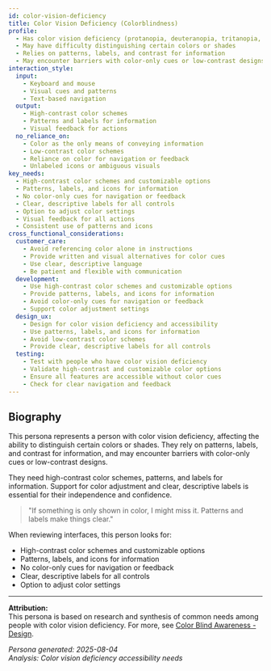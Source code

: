 ```yaml
---
id: color-vision-deficiency 
title: Color Vision Deficiency (Colorblindness)
profile:
  - Has color vision deficiency (protanopia, deuteranopia, tritanopia, etc.)
  - May have difficulty distinguishing certain colors or shades
  - Relies on patterns, labels, and contrast for information
  - May encounter barriers with color-only cues or low-contrast designs
interaction_style:
  input:
    - Keyboard and mouse
    - Visual cues and patterns
    - Text-based navigation
  output:
    - High-contrast color schemes
    - Patterns and labels for information
    - Visual feedback for actions
  no_reliance_on:
    - Color as the only means of conveying information
    - Low-contrast color schemes
    - Reliance on color for navigation or feedback
    - Unlabeled icons or ambiguous visuals
key_needs:
  - High-contrast color schemes and customizable options
  - Patterns, labels, and icons for information
  - No color-only cues for navigation or feedback
  - Clear, descriptive labels for all controls
  - Option to adjust color settings
  - Visual feedback for all actions
  - Consistent use of patterns and icons
cross_functional_considerations:
  customer_care:
    - Avoid referencing color alone in instructions
    - Provide written and visual alternatives for color cues
    - Use clear, descriptive language
    - Be patient and flexible with communication
  development:
    - Use high-contrast color schemes and customizable options
    - Provide patterns, labels, and icons for information
    - Avoid color-only cues for navigation or feedback
    - Support color adjustment settings
  design_ux:
    - Design for color vision deficiency and accessibility
    - Use patterns, labels, and icons for information
    - Avoid low-contrast color schemes
    - Provide clear, descriptive labels for all controls
  testing:
    - Test with people who have color vision deficiency
    - Validate high-contrast and customizable color options
    - Ensure all features are accessible without color cues
    - Check for clear navigation and feedback
---
```


## Biography

This persona represents a person with color vision deficiency, affecting the ability to distinguish certain colors or shades. They rely on patterns, labels, and contrast for information, and may encounter barriers with color-only cues or low-contrast designs.

They need high-contrast color schemes, patterns, and labels for information. Support for color adjustment and clear, descriptive labels is essential for their independence and confidence.

> "If something is only shown in color, I might miss it. Patterns and labels make things clear."

When reviewing interfaces, this person looks for:
- High-contrast color schemes and customizable options
- Patterns, labels, and icons for information
- No color-only cues for navigation or feedback
- Clear, descriptive labels for all controls
- Option to adjust color settings

---

**Attribution:**  
This persona is based on research and synthesis of common needs among people with color vision deficiency. For more, see [Color Blind Awareness - Design](https://www.colorblindawareness.org/).

*Persona generated: 2025-08-04*  
*Analysis: Color vision deficiency accessibility needs*
